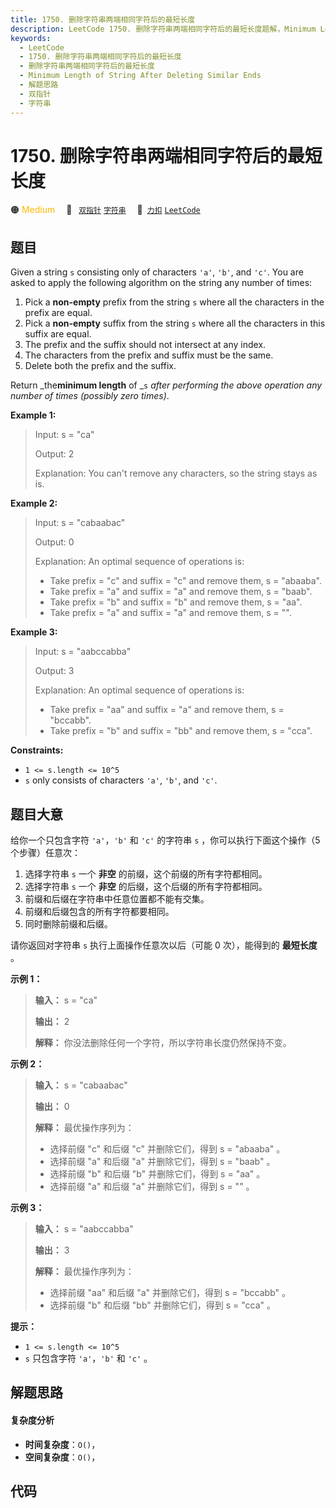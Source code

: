 ```yaml
---
title: 1750. 删除字符串两端相同字符后的最短长度
description: LeetCode 1750. 删除字符串两端相同字符后的最短长度题解，Minimum Length of String After Deleting Similar Ends，包含解题思路、复杂度分析以及完整的 JavaScript 代码实现。
keywords:
  - LeetCode
  - 1750. 删除字符串两端相同字符后的最短长度
  - 删除字符串两端相同字符后的最短长度
  - Minimum Length of String After Deleting Similar Ends
  - 解题思路
  - 双指针
  - 字符串
---
```


# 1750. 删除字符串两端相同字符后的最短长度

🟠 <font color=#ffb800>Medium</font>&emsp; 🔖&ensp; [`双指针`](/tag/two-pointers.md) [`字符串`](/tag/string.md)&emsp; 🔗&ensp;[`力扣`](https://leetcode.cn/problems/minimum-length-of-string-after-deleting-similar-ends) [`LeetCode`](https://leetcode.com/problems/minimum-length-of-string-after-deleting-similar-ends)

## 题目

Given a string `s` consisting only of characters `'a'`, `'b'`, and `'c'`. You
are asked to apply the following algorithm on the string any number of times:

  1. Pick a **non-empty** prefix from the string `s` where all the characters in the prefix are equal.
  2. Pick a **non-empty** suffix from the string `s` where all the characters in this suffix are equal.
  3. The prefix and the suffix should not intersect at any index.
  4. The characters from the prefix and suffix must be the same.
  5. Delete both the prefix and the suffix.

Return _the**minimum length** of _`s` _after performing the above operation
any number of times (possibly zero times)_.



**Example 1:**

> Input: s = "ca"
> 
> Output: 2
> 
> Explanation: You can't remove any characters, so the string stays as is.

**Example 2:**

> Input: s = "cabaabac"
> 
> Output: 0
> 
> Explanation: An optimal sequence of operations is:
> - Take prefix = "c" and suffix = "c" and remove them, s = "abaaba".
> - Take prefix = "a" and suffix = "a" and remove them, s = "baab".
> - Take prefix = "b" and suffix = "b" and remove them, s = "aa".
> - Take prefix = "a" and suffix = "a" and remove them, s = "".

**Example 3:**

> Input: s = "aabccabba"
> 
> Output: 3
> 
> Explanation: An optimal sequence of operations is:
> - Take prefix = "aa" and suffix = "a" and remove them, s = "bccabb".
> - Take prefix = "b" and suffix = "bb" and remove them, s = "cca".

**Constraints:**

  * `1 <= s.length <= 10^5`
  * `s` only consists of characters `'a'`, `'b'`, and `'c'`.


## 题目大意

给你一个只包含字符 `'a'`，`'b'` 和 `'c'` 的字符串 `s` ，你可以执行下面这个操作（5 个步骤）任意次：

  1. 选择字符串 `s` 一个 **非空** 的前缀，这个前缀的所有字符都相同。
  2. 选择字符串 `s` 一个 **非空** 的后缀，这个后缀的所有字符都相同。
  3. 前缀和后缀在字符串中任意位置都不能有交集。
  4. 前缀和后缀包含的所有字符都要相同。
  5. 同时删除前缀和后缀。

请你返回对字符串 `s` 执行上面操作任意次以后（可能 0 次），能得到的 **最短长度** 。

**示例 1：**

> 
> 
> 
> 
> 
> **输入：** s = "ca"
> 
> **输出：** 2
> 
> **解释：** 你没法删除任何一个字符，所以字符串长度仍然保持不变。
> 
> 

**示例 2：**

> 
> 
> 
> 
> 
> **输入：** s = "cabaabac"
> 
> **输出：** 0
> 
> **解释：** 最优操作序列为：
> - 选择前缀 "c" 和后缀 "c" 并删除它们，得到 s = "abaaba" 。
> - 选择前缀 "a" 和后缀 "a" 并删除它们，得到 s = "baab" 。
> - 选择前缀 "b" 和后缀 "b" 并删除它们，得到 s = "aa" 。
> - 选择前缀 "a" 和后缀 "a" 并删除它们，得到 s = "" 。

**示例 3：**

> 
> 
> 
> 
> 
> **输入：** s = "aabccabba"
> 
> **输出：** 3
> 
> **解释：** 最优操作序列为：
> - 选择前缀 "aa" 和后缀 "a" 并删除它们，得到 s = "bccabb" 。
> - 选择前缀 "b" 和后缀 "bb" 并删除它们，得到 s = "cca" 。
> 
> 

**提示：**

  * `1 <= s.length <= 10^5`
  * `s` 只包含字符 `'a'`，`'b'` 和 `'c'` 。


## 解题思路

#### 复杂度分析

- **时间复杂度**：`O()`，
- **空间复杂度**：`O()`，

## 代码

```javascript

```